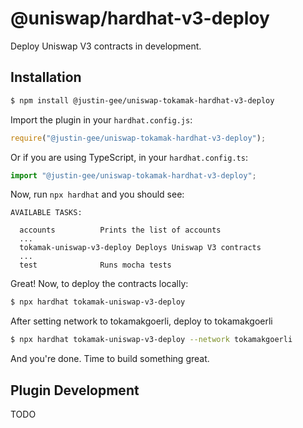 # @uniswap/hardhat-v3-deploy

Deploy Uniswap V3 contracts in development.

## Installation

```sh
$ npm install @justin-gee/uniswap-tokamak-hardhat-v3-deploy
```

Import the plugin in your `hardhat.config.js`:

```js
require("@justin-gee/uniswap-tokamak-hardhat-v3-deploy");
```

Or if you are using TypeScript, in your `hardhat.config.ts`:

```ts
import "@justin-gee/uniswap-tokamak-hardhat-v3-deploy";
```

Now, run `npx hardhat` and you should see:

```
AVAILABLE TASKS:

  accounts      	Prints the list of accounts
  ...
  tokamak-uniswap-v3-deploy	Deploys Uniswap V3 contracts
  ...
  test          	Runs mocha tests
```

Great! Now, to deploy the contracts locally:

```sh
$ npx hardhat tokamak-uniswap-v3-deploy
```

After setting network to tokamakgoerli, deploy to tokamakgoerli

```sh
$ npx hardhat tokamak-uniswap-v3-deploy --network tokamakgoerli
```

And you're done. Time to build something great.

## Plugin Development

TODO
